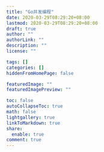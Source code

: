```yaml
---
title: "Go并发编程"
date: 2020-03-29T08:29:20+08:00
lastmod: 2020-03-29T08:29:20+08:00
draft: true
author: ""
authorLink: ""
description: ""
license: ""

tags: []
categories: []
hiddenFromHomePage: false

featuredImage: ""
featuredImagePreview: ""

toc: false
autoCollapseToc: true
math: false
lightgallery: true
linkToMarkdown: true
share:
  enable: true
comment: true
---
```


<!--more-->
